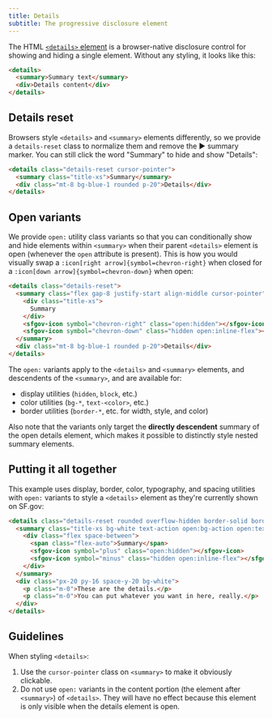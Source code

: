 ```yaml
---
title: Details
subtitle: The progressive disclosure element
---
```


The HTML [`<details>` element][details] is a browser-native disclosure control
for showing and hiding a single element. Without any styling, it looks like
this:

```html live
<details>
  <summary>Summary text</summary>
  <div>Details content</div>
</details>
```

## Details reset

Browsers style `<details>` and `<summary>` elements differently, so we
provide a `details-reset` class to normalize them and remove the ▶ summary
marker. You can still click the word "Summary" to hide and show "Details":

```html live
<details class="details-reset cursor-pointer">
  <summary class="title-xs">Summary</summary>
  <div class="mt-8 bg-blue-1 rounded p-20">Details</div>
</details>
```

## Open variants

We provide `open:` utility class variants so that you can conditionally
show and hide elements within `<summary>` when their parent `<details>` element
is open (whenever the `open` attribute is present).  This is how you would
visually swap a <code>:icon[right arrow]{symbol=chevron-right}</code> when
closed for a <code>:icon[down arrow]{symbol=chevron-down}</code> when open:

```html live
<details class="details-reset">
  <summary class="flex gap-8 justify-start align-middle cursor-pointer">
    <div class="title-xs">
      Summary
    </div>
    <sfgov-icon symbol="chevron-right" class="open:hidden"></sfgov-icon>
    <sfgov-icon symbol="chevron-down" class="hidden open:inline-flex"></sfgov-icon>
  </summary>
  <div class="mt-8 bg-blue-1 rounded p-20">Details</div>
</details>
```

The `open:` variants apply to the `<details>` and `<summary>` elements, and
descendents of the `<summary>`, and are available for:

- display utilities (`hidden`, `block`, etc.)
- color utilities (`bg-*`, `text-<color>`, etc.)
- border utilities (`border-*`, etc. for width, style, and color)

Also note that the variants only target the **directly descendent** summary of
the open details element, which makes it possible to distinctly style nested
summary elements.

## Putting it all together

This example uses display, border, color, typography, and spacing utilities
with `open:` variants to style a `<details>` element as they're currently shown
on SF.gov:

```html live
<details class="details-reset rounded overflow-hidden border-solid border-3 border-action">
  <summary class="title-xs bg-white text-action open:bg-action open:text-white px-20 py-16 cursor-pointer">
    <div class="flex space-between">
      <span class="flex-auto">Summary</span>
      <sfgov-icon symbol="plus" class="open:hidden"></sfgov-icon>
      <sfgov-icon symbol="minus" class="hidden open:inline-flex"></sfgov-icon>
    </div>
  </summary>
  <div class="px-20 py-16 space-y-20 bg-white">
    <p class="m-0">These are the details.</p>
    <p class="m-0">You can put whatever you want in here, really.</p>
  </div>
</details>
```

## Guidelines

When styling `<details>`:

1. Use the `cursor-pointer` class on `<summary>` to make it obviously
   clickable.
1. Do not use `open:` variants in the content portion (the element after
   `<summary>`) of `<details>`. They will have no effect because this element
   is only visible when the details element is open.

[details]: https://developer.mozilla.org/en-US/docs/Web/HTML/Element/details
